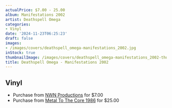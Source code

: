 ```yaml
---
actualPrice: $7.00 - 25.00
album: Manifestations 2002
artist: Deathspell Omega
categories:
- Vinyl
date: '2024-11-23T06:25:23'
draft: false
images:
- /images/covers/deathspell_omega-manifestations_2002.jpg
inStock: true
thumbnailImage: /images/covers/deathspell_omega-manifestations_2002-thumb.jpg
title: Deathspell Omega - Manifestations 2002
---
```


## Vinyl
* Purchase from [NWN Productions](http://shop.nwnprod.com/index.php?route=product/product&path=75&product_id=38152&sort=pd.name&order=ASC) for $7.00
* Purchase from [Metal To The Core 1986](https://metaltothecore1986.com/shop/deathspell-omega-manifestations-2002-12-lp/) for $25.00
